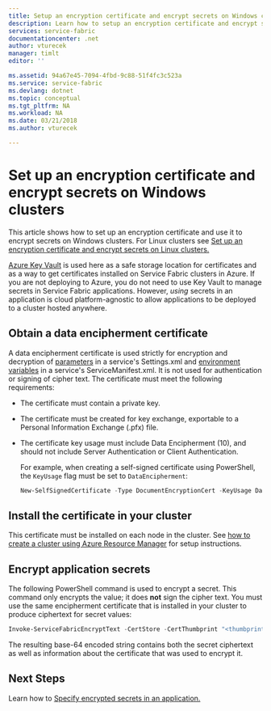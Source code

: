 ```yaml
---
title: Setup an encryption certificate and encrypt secrets on Windows clusters | Microsoft Docs
description: Learn how to setup an encryption certificate and encrypt secrets on Windows clusters.
services: service-fabric
documentationcenter: .net
author: vturecek
manager: timlt
editor: ''

ms.assetid: 94a67e45-7094-4fbd-9c88-51f4fc3c523a
ms.service: service-fabric
ms.devlang: dotnet
ms.topic: conceptual
ms.tgt_pltfrm: NA
ms.workload: NA
ms.date: 03/21/2018
ms.author: vturecek

---
```

# Set up an encryption certificate and encrypt secrets on Windows clusters
This article shows how to set up an encryption certificate and use it to encrypt secrets on Windows clusters. For Linux clusters see [Set up an encryption certificate and encrypt secrets on Linux clusters.][secret-management-linux-specific-link]

[Azure Key Vault][key-vault-get-started] is used here as a safe storage location for certificates and as a way to get certificates installed on Service Fabric clusters in Azure. If you are not deploying to Azure, you do not need to use Key Vault to manage secrets in Service Fabric applications. However, *using* secrets in an application is cloud platform-agnostic to allow applications to be deployed to a cluster hosted anywhere. 

## Obtain a data encipherment certificate
A data encipherment certificate is used strictly for encryption and decryption of [parameters][parameters-link] in a service's Settings.xml and [environment variables][environment-variables-link] in a service's ServiceManifest.xml. It is not used for authentication or signing of cipher text. The certificate must meet the following requirements:

* The certificate must contain a private key.
* The certificate must be created for key exchange, exportable to a Personal Information Exchange (.pfx) file.
* The certificate key usage must include Data Encipherment (10), and should not include Server Authentication or Client Authentication. 
  
  For example, when creating a self-signed certificate using PowerShell, the `KeyUsage` flag must be set to `DataEncipherment`:
  
  ```powershell
  New-SelfSignedCertificate -Type DocumentEncryptionCert -KeyUsage DataEncipherment -Subject mydataenciphermentcert -Provider 'Microsoft Enhanced Cryptographic Provider v1.0'
  ```

## Install the certificate in your cluster
This certificate must be installed on each node in the cluster. See [how to create a cluster using Azure Resource Manager][service-fabric-cluster-creation-via-arm] for setup instructions. 

## Encrypt application secrets
The following PowerShell command is used to encrypt a secret. This command only encrypts the value; it does **not** sign the cipher text. You must use the same encipherment certificate that is installed in your cluster to produce ciphertext for secret values:

```powershell
Invoke-ServiceFabricEncryptText -CertStore -CertThumbprint "<thumbprint>" -Text "mysecret" -StoreLocation CurrentUser -StoreName My
```

The resulting base-64 encoded string contains both the secret ciphertext as well as information about the certificate that was used to encrypt it.

## Next Steps
Learn how to [Specify encrypted secrets in an application.][secret-management-specify-encrypted-secrets-link]

<!-- Links -->
[key-vault-get-started]:../key-vault/key-vault-get-started.md
[service-fabric-cluster-creation-via-arm]: service-fabric-cluster-creation-via-arm.md
[parameters-link]:service-fabric-how-to-parameterize-configuration-files.md
[environment-variables-link]: service-fabric-how-to-specify-environment-variables.md
[secret-management-linux-specific-link]: service-fabric-application-secret-management-linux.md
[secret-management-specify-encrypted-secrets-link]: service-fabric-application-secret-management.md#specify-encrypted-secrets-in-an-application
